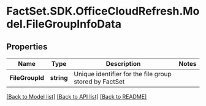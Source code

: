 # FactSet.SDK.OfficeCloudRefresh.Model.FileGroupInfoData

## Properties

Name | Type | Description | Notes
------------ | ------------- | ------------- | -------------
**FileGroupId** | **string** | Unique identifier for the file group stored by FactSet | 

[[Back to Model list]](../README.md#documentation-for-models) [[Back to API list]](../README.md#documentation-for-api-endpoints) [[Back to README]](../README.md)

